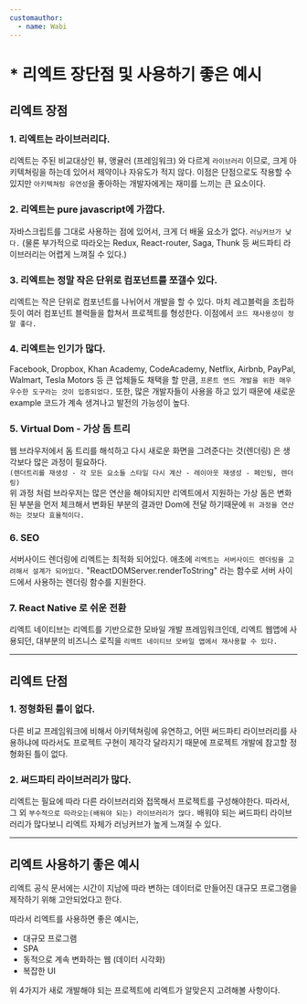 ```yaml
---
customauthor:
  - name: Wabi
---
```

# * 리엑트 장단점 및 사용하기 좋은 예시
<Author/>

## 리엑트 장점

### 1. 리엑트는 라이브러리다.
리엑트는 주된 비교대상인 뷰, 앵귤러 (프레임워크) 와 다르게 `라이브러리` 이므로,
크게 아키텍쳐링을 하는데 있어서 제약이나 자유도가 적지 않다. 이점은 단점으로도 작용할 수 있지만 `아키텍쳐링 유연성`을 좋아하는 개발자에게는 재미를 느끼는 큰 요소이다.

### 2. 리엑트는 pure javascript에 가깝다.
자바스크립트를 그대로 사용하는 점에 있어서, 크게 더 배울 요소가 없다. `러닝커브가 낮다.` (물론 부가적으로 따라오는 Redux, React-router, Saga, Thunk 등 써드파티 라이브러리는 어렵게 느껴질 수 있다.)

### 3. 리엑트는 정말 작은 단위로 컴포넌트를 쪼갤수 있다.
리엑트는 작은 단위로 컴포넌트를 나뉘어서 개발을 할 수 있다. 마치 레고블럭을 조립하듯이 여러 컴포넌트 블럭들을 합쳐서 프로젝트를 형성한다. 이점에서 `코드 재사용성이 정말 좋다.`

### 4. 리엑트는 인기가 많다.
Facebook, Dropbox, Khan Academy, CodeAcademy, Netflix, Airbnb, PayPal, Walmart, Tesla Motors 등 큰 업체들도 채택을 할 만큼,
`프론트 엔드 개발을 위한 매우 우수한 도구라는 것이 입증되었다.` 또한, 많은 개발자들이 사용을 하고 있기 때문에 새로운 example 코드가 계속 생겨나고 발전의 가능성이 높다.

### 5. Virtual Dom - 가상 돔 트리
웹 브라우저에서 돔 트리를 해석하고 다시 새로운 화면을 그려준다는 것(렌더링) 은 생각보다 많은 과정이 필요하다.\
`(렌더트리를 재생성 - 각 모든 요소들 스타일 다시 계산 - 레이아웃 재생성 - 페인팅, 렌더링)`\
위 과정 처럼 브라우저는 많은 연산을 해야되지만 리엑트에서 지원하는 가상 돔은 변화된 부분을 먼저 체크해서 변화된 부분의 결과만 Dom에 전달 하기때문에 `위 과정을 연산하는 것보다 효율적이다.`

### 6. SEO
서버사이드 렌더링에 리엑트는 최적화 되어있다. 애초에 `리엑트는 서버사이드 렌더링을 고려해서 설계가 되어있다.` "ReactDOMServer.renderToString" 라는 함수로 서버 사이드에서 사용하는 렌더링 함수를 지원한다.

### 7. React Native 로 쉬운 전환
리엑트 네이티브는 리엑트를 기반으로한 모바일 개발 프레임워크인데, 리엑트 웹앱에 사용되던, 대부분의 비즈니스 로직을 `리엑트 네이티브 모바일 앱에서 재사용할 수 있다.`

---

## 리엑트 단점

### 1. 정형화된 틀이 없다.
다른 비교 프레임워크에 비해서 아키텍쳐링에 유연하고, 어떤 써드파티 라이브러리를 사용하냐에 따라서도 프로젝트 구현이 제각각 달라지기 때문에 프로젝트 개발에 참고할 정형화된 틀이 없다.

 ### 2. 써드파티 라이브러리가 많다.
리엑트는 필요에 따라 다른 라이브러리와 접목해서 프로젝트를 구성해야한다. 따라서, 그 외 `부수적으로 따라오는(배워야 되는) 라이브러리가 많다.` 배워야 되는 써드파티 라이브러리가 많다보니 리엑트 자체가 러닝커브가 높게 느껴질 수 있다.

---

## 리엑트 사용하기 좋은 예시

리엑트 공식 문서에는 시간이 지남에 따라 변하는 데이터로 만들어진 대규모 프로그램을 제작하기 위해 고안되었다고 한다.

따라서 리엑트를 사용하면 좋은 예시는,

- 대규모 프로그램
- SPA
- 동적으로 계속 변화하는 웹 (데이터 시각화)
- 복잡한 UI

위 4가지가 새로 개발해야 되는 프로젝트에 리엑트가 알맞은지 고려해볼 사항이다.